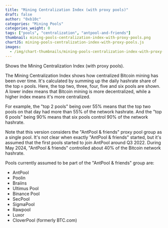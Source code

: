 ```yaml
---
title: "Mining Centralization Index (with proxy pools)"
draft: false
author: "0xb10c"
categories: "Mining Pools"
categories_weight: 0
tags: ["pools", "centralization", "antpool-and-friends"]
thumbnail: mining-pools-centralization-index-with-proxy-pools.png
chartJS: mining-pools-centralization-index-with-proxy-pools.js
images:
  - /img/chart-thumbnails/mining-pools-centralization-index-with-proxy-pools.png
---
```


Shows the Mining Centralization Index (with proxy pools).

<!--more-->

The Mining Centralization Index shows how centralized Bitcoin mining has been over time.
It's calculated by summing up the daily hashrate share of the top `n` pools. Here, the top
two, three, four, five and six pools are shown. A lower index means that Bitcoin mining is
more decentralized, while a higher index means it's more centralized.

For example, the "top 2 pools" being over 55% means that the top two pools on that day had
more than 55% of the network hashrate. And the "top 6 pools" being 90% means that six pools
control 90% of the network hashrate.

Note that this version considers the "AntPool & friends" proxy pool group as a single pool.
It's not clear when exactly "AntPool & friends" started, but it's assumed that the first
pools started to join AntPool around Q3 2022. During May 2024, "AntPool & friends"
controlled about 40% of the Bitcoin network hashrate.

<!-- when updating this, make sure to update PROXY_POOL_GROUP_ANTPOOL too! -->
Pools currently assumed to be part of the "AntPool & friends" group are:
- AntPool
- Poolin
- Braiins
- Ultimus Pool
- Binance Pool
- SecPool
- SigmaPool
- Rawpool
- Luxor
- CloverPool (formerly BTC.com)
